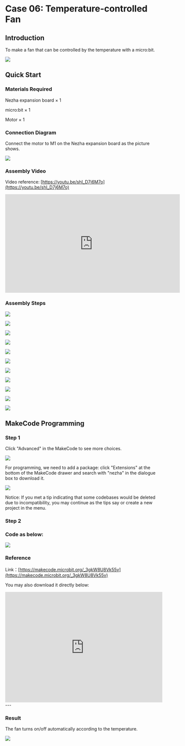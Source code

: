 # Case 06: Temperature-controlled Fan

## Introduction
To make a fan that can be controlled by the temperature with a micro:bit. 

![](./images/case_06_01.png)

## Quick Start


### Materials Required

Nezha expansion board × 1

micro:bit × 1

Motor × 1


### Connection Diagram 

Connect the motor to M1 on the Nezha expansion board as the picture shows.


![](./images/case_06_03.png)

### Assembly Video


Video reference: [https://youtu.be/shI_D7j6M7o](https://youtu.be/shI_D7j6M7o)


<iframe width="560" height="315" src="https://www.youtube.com/embed/shI_D7j6M7o" frameborder="0" allow="accelerometer; autoplay; clipboard-write; encrypted-media; gyroscope; picture-in-picture" allowfullscreen></iframe>


### Assembly Steps

![](./images/case_step_06_01.png)

![](./images/case_step_06_02.png)

![](./images/case_step_06_03.png)

![](./images/case_step_06_04.png)

![](./images/case_step_06_05.png)

![](./images/case_step_06_06.png)

![](./images/case_step_06_07.png)

![](./images/case_step_06_08.png)

![](./images/case_step_06_09.png)

![](./images/case_step_06_10.png)

![](./images/case_step_06_11.png)



## MakeCode Programming


### Step 1

Click "Advanced" in the MakeCode to see more choices.

![](./images/case_01_10.png)

For programming, we need to add a package: click "Extensions" at the bottom of the MakeCode drawer and search with "nezha" in the dialogue box to download it. 

![](./images/case_03_09.png)

Notice: If you met a tip indicating that some codebases would be deleted due to incompatibility, you may continue as the tips say or create a new project in the menu. 

### Step 2

### Code as below:

![](./images/case_06_10.png)


### Reference
Link：[https://makecode.microbit.org/_3gkW8U8Vk55v](https://makecode.microbit.org/_3gkW8U8Vk55v)

You may also download it directly below:

<div style="position:relative;height:0;padding-bottom:70%;overflow:hidden;"><iframe style="position:absolute;top:0;left:0;width:100%;height:100%;" src="https://makecode.microbit.org/#pub:_3gkW8U8Vk55v" frameborder="0" sandbox="allow-popups allow-forms allow-scripts allow-same-origin"></iframe></div>  
---

### Result
The fan turns on/off automatically according to the temperature. 

![](./images/case-gif-06.gif)
